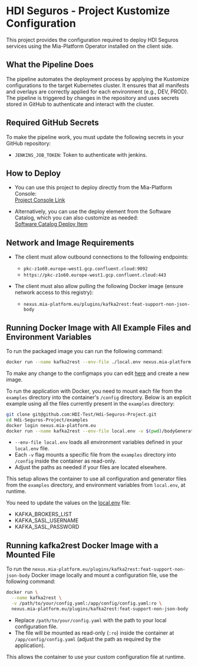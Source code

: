 # HDI Seguros - Project Kustomize Configuration

This project provides the configuration required to deploy HDI Seguros services using the Mia-Platform Operator installed on the client side.

## What the Pipeline Does

The pipeline automates the deployment process by applying the Kustomize configurations to the target Kubernetes cluster. It ensures that all manifests and overlays are correctly applied for each environment (e.g., DEV, PROD). The pipeline is triggered by changes in the repository and uses secrets stored in GitHub to authenticate and interact with the cluster.

## Required GitHub Secrets

To make the pipeline work, you must update the following secrets in your GitHub repository:

- `JENKINS_JOB_TOKEN`: Token to authenticate with jenkins.

## How to Deploy

- You can use this project to deploy directly from the Mia-Platform Console:  
  [Project Console Link](https://console.cloud.mia-platform.eu/projects/68555d8048e364cdce509d68/homepage)

- Alternatively, you can use the deploy element from the Software Catalog, which you can also customize as needed:  
  [Software Catalog Deploy Item](https://console.cloud.mia-platform.eu/tenants/7898bbc0-aded-4fd1-8c5d-775cbf39427c/software-catalog/urn%3A7898bbc0-aded-4fd1-8c5d-775cbf39427c%3Amktp%3Adeploy-item)

## Network and Image Requirements

- The client must allow outbound connections to the following endpoints:
  - `pkc-z1o60.europe-west1.gcp.confluent.cloud:9092`
  - `https://pkc-z1o60.europe-west1.gcp.confluent.cloud:443`

- The client must also allow pulling the following Docker image (ensure network access to this registry):
  - `nexus.mia-platform.eu/plugins/kafka2rest:feat-support-non-json-body`

## Running Docker Image with All Example Files and Environment Variables
To run the packaged image you can run the following command:
```sh
docker run --name kafka2rest --env-file ./local.env nexus.mia-platform.eu/poc/jenkins-agent
```
To make any change to the configmaps you can edit [here](https://git.tools.mia-platform.eu/clients/7898bbc0-aded-4fd1-8c5d-775cbf39427c/platform/jenkins-agent) and create a new image.

To run the application with Docker, you need to mount each file from the `examples` directory into the container's `/config` directory. Below is an explicit example using all the files currently present in the `examples` directory:

```sh
git clone git@github.com:HDI-Test/Hdi-Seguros-Project.git
cd Hdi-Seguros-Project/examples
docker login nexus.mia-platform.eu
docker run --name kafka2rest --env-file local.env -v $(pwd)/bodyGenerators.js:/configs/bodyGenerators.js:ro -v $(pwd)/headerGenerators.js:/configs/headerGenerator.js:ro -v $(pwd)/kafka2rest-config.json:/configs/kafka2rest-config.json:ro -v $(pwd)/pathGenerators.js:/configs/pathGenerators.js:ro nexus.mia-platform.eu/plugins/kafka2rest:feat-support-non-json-body
```

- `--env-file local.env` loads all environment variables defined in your `local.env` file.
- Each `-v` flag mounts a specific file from the `examples` directory into `/config` inside the container as read-only.
- Adjust the paths as needed if your files are located elsewhere.

This setup allows the container to use all configuration and generator files from the `examples` directory, and environment variables from `local.env`, at runtime.

You need to update the values on the [local.env](./examples/local.env) file:
- KAFKA_BROKERS_LIST
- KAFKA_SASL_USERNAME
- KAFKA_SASL_PASSWORD


## Running kafka2rest Docker Image with a Mounted File

To run the `nexus.mia-platform.eu/plugins/kafka2rest:feat-support-non-json-body` Docker image locally and mount a configuration file, use the following command:

```sh
docker run \
  --name kafka2rest \
  -v /path/to/your/config.yaml:/app/config/config.yaml:ro \
  nexus.mia-platform.eu/plugins/kafka2rest:feat-support-non-json-body
```

- Replace `/path/to/your/config.yaml` with the path to your local configuration file.
- The file will be mounted as read-only (`:ro`) inside the container at `/app/config/config.yaml` (adjust the path as required by the application).

This allows the container to use your custom configuration file at runtime.


